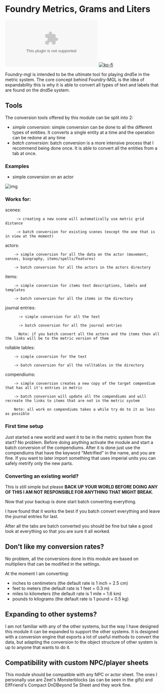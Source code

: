 # Foundry Metrics, Grams and Liters
![downloads](https://img.shields.io/github/downloads/HadaIonut/Foundry-mgl/latest/module.zip?style=for-the-badge)
[![ko-fi](https://www.ko-fi.com/img/githubbutton_sm.svg)](https://ko-fi.com/A0A32J9GM)

Foundry-mgl is intended to be the ultimate tool for playing dnd5e in the metric system.
The core concept behind Foundry-MGL is the idea of expandability this is why it is able to convert all types of text and labels that are found on the dnd5e system.

## Tools
 The conversion tools offered by this module can be split into 2:
  - *simple conversion*: simple conversion can be done to all the different types of entities. It converts a single entity at a time and the operation can be redone at any time
  - *batch conversion*: batch conversion is a more intensive process that I recommend being done once. It is able to convert all the entities from a tab at once.
 ### Examples
   - simple conversion on an actor
   
   ![img](https://i.imgur.com/eWqfvRe.gif)

 ### Works for:
  scenes:
  
         -> creating a new scene will automatically use metric grid distance 
         
         -> batch conversion for existing scenes (except the one that is in view at the moment)
         
  actors:
   
        -> simple conversion for all the data on the actor (movement, senses, biography, items/spells/features)
  
        -> batch conversion for all the actors in the actors directory
         
  items: 
  
        -> simple conversion for items text descriptions, labels and templates
  
        -> batch conversion for all the items in the directory
        
  journal entries: 
  
          -> simple conversion for all the text 
  
          -> batch conversion for all the journal entries
                  
          Note: if you batch convert all the actors and the items then all the links will be to the metric version of them
                  
  rollable tables:
  
        -> simple conversion for the text 
  
        -> batch conversion for all the rolltables in the directory
             
  compendiums:
  
        -> simple conversion creates a new copy of the target compendium that has all it's entries in metric
  
        -> batch conversion will update all the compendiums and will recreate the links to items that are not in the metric system
              
        Note: all work on compendiums takes a while try do to it as less as possible
        
  ### First time setup
  
  Just started a new world and want it to be in the metric system from the start? No problem. 
  Before doing anything activate the module and start a batch conversion of the compendiums. 
  After it is done just use the compendiums that have the keyword "Metrified" in the name, and you are fine. If you want to later import something that uses imperial units you can safely metrify only the new parts.
  
  ### Converting an existing world?
  
  This is still simple but please **BACK UP YOUR WORLD BEFORE DOING ANY OF THIS I AM NOT RESPONSIBLE FOR ANYTHING THAT MIGHT BREAK**.
  
  Now that your backup is done start batch converting everything. 
  
  I have found that it works the best if you batch convert everything and leave the journal entries for last.
 
  After all the tabs are batch converted you should be fine but take a good look at everything so that you are sure it all worked.
  
  ## Don't like my conversion rates?
  
  No problem, all the conversions done in this module are based on multipliers that can be modified in the settings.
  
  At the moment I am converting:
   - inches to centimeters (the default rate is 1 inch = 2.5 cm)
   - feet to meters (the default rate is 1 feet = 0.3 m)
   - miles to kilometers (the default rate is 1 mile = 1.6 km)
   - pounds to kilograms (the default rate is 1 pound = 0.5 kg)
   
   ## Expanding to other systems?
   
   I am not familiar with any of the other systems, but the way I have designed this module it can be expanded to support the other systems.
   It is designed with a conversion engine that exports a lot of useful methods to convert the data, but adapting the conversion to the object structure of other system is up to anyone that wants to do it.  
   
   ## Compatibility with custom NPC/player sheets
   
   This module should be compatible with any NPC or actor sheet. 
   The ones I personally use are Zeel's Monsterblocks (as can be seen in the gifs) and ElfFriend's Compact DnDBeyond 5e Sheet and they work fine. 

